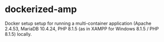 # dockerized-amp
Docker setup setup for running a multi-container application (Apache 2.4.53, MariaDB 10.4.24, PHP 8.1.5 (as in XAMPP for Windows 8.1.5 / PHP 8.1.5) locally.
